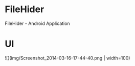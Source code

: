 # FileHider
FileHider - Android Application

# UI
![](img/Screenshot_2014-03-16-17-44-40.png | width=100)
